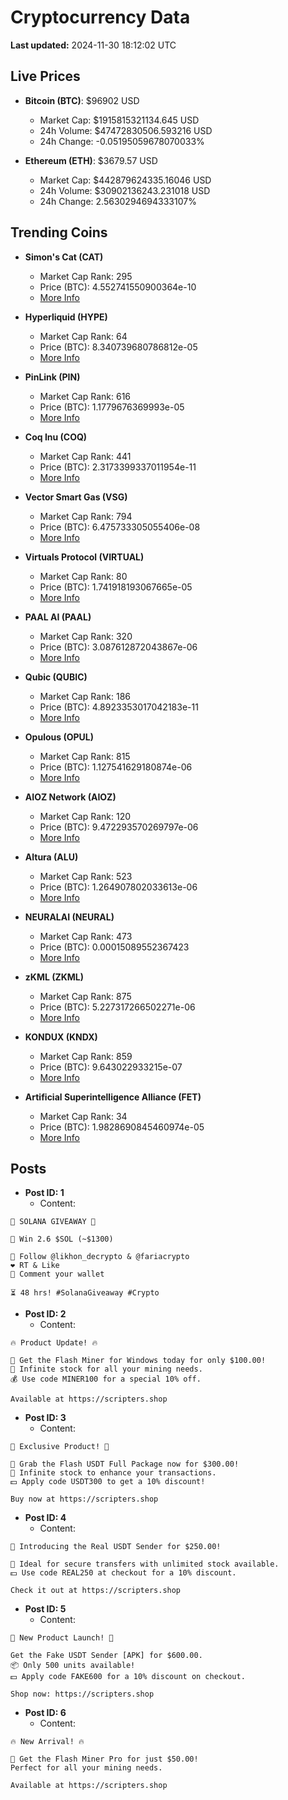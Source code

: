 # Cryptocurrency Data

**Last updated:** 2024-11-30 18:12:02 UTC

## Live Prices
- **Bitcoin (BTC)**: $96902 USD
  - Market Cap: $1915815321134.645 USD
  - 24h Volume: $47472830506.593216 USD
  - 24h Change: -0.05195059678070033%

- **Ethereum (ETH)**: $3679.57 USD
  - Market Cap: $442879624335.16046 USD
  - 24h Volume: $30902136243.231018 USD
  - 24h Change: 2.5630294694333107%

## Trending Coins
- **Simon's Cat (CAT)**
  - Market Cap Rank: 295
  - Price (BTC): 4.552741550900364e-10
  - [More Info](https://www.coingecko.com/en/coins/simons-cat)

- **Hyperliquid (HYPE)**
  - Market Cap Rank: 64
  - Price (BTC): 8.340739680786812e-05
  - [More Info](https://www.coingecko.com/en/coins/hyperliquid)

- **PinLink (PIN)**
  - Market Cap Rank: 616
  - Price (BTC): 1.1779676369993e-05
  - [More Info](https://www.coingecko.com/en/coins/pinlink)

- **Coq Inu (COQ)**
  - Market Cap Rank: 441
  - Price (BTC): 2.3173399337011954e-11
  - [More Info](https://www.coingecko.com/en/coins/coq-inu)

- **Vector Smart Gas (VSG)**
  - Market Cap Rank: 794
  - Price (BTC): 6.475733305055406e-08
  - [More Info](https://www.coingecko.com/en/coins/vector-smart-gas)

- **Virtuals Protocol (VIRTUAL)**
  - Market Cap Rank: 80
  - Price (BTC): 1.741918193067665e-05
  - [More Info](https://www.coingecko.com/en/coins/virtual-protocol)

- **PAAL AI (PAAL)**
  - Market Cap Rank: 320
  - Price (BTC): 3.087612872043867e-06
  - [More Info](https://www.coingecko.com/en/coins/paal-ai)

- **Qubic (QUBIC)**
  - Market Cap Rank: 186
  - Price (BTC): 4.8923353017042183e-11
  - [More Info](https://www.coingecko.com/en/coins/qubic)

- **Opulous (OPUL)**
  - Market Cap Rank: 815
  - Price (BTC): 1.127541629180874e-06
  - [More Info](https://www.coingecko.com/en/coins/opulous)

- **AIOZ Network (AIOZ)**
  - Market Cap Rank: 120
  - Price (BTC): 9.472293570269797e-06
  - [More Info](https://www.coingecko.com/en/coins/aioz-network)

- **Altura (ALU)**
  - Market Cap Rank: 523
  - Price (BTC): 1.264907802033613e-06
  - [More Info](https://www.coingecko.com/en/coins/altura)

- **NEURALAI (NEURAL)**
  - Market Cap Rank: 473
  - Price (BTC): 0.00015089552367423
  - [More Info](https://www.coingecko.com/en/coins/neuralai)

- **zKML (ZKML)**
  - Market Cap Rank: 875
  - Price (BTC): 5.227317266502271e-06
  - [More Info](https://www.coingecko.com/en/coins/zkml)

- **KONDUX (KNDX)**
  - Market Cap Rank: 859
  - Price (BTC): 9.643022933215e-07
  - [More Info](https://www.coingecko.com/en/coins/kondux-v2)

- **Artificial Superintelligence Alliance (FET)**
  - Market Cap Rank: 34
  - Price (BTC): 1.9828690845460974e-05
  - [More Info](https://www.coingecko.com/en/coins/artificial-superintelligence-alliance)

## Posts
- **Post ID: 1**
  - Content:
```
🚀 SOLANA GIVEAWAY 🚀

🎁 Win 2.6 $SOL (~$1300)

🤝 Follow @likhon_decrypto & @fariacrypto
❤️ RT & Like
💬 Comment your wallet

⏳ 48 hrs! #SolanaGiveaway #Crypto
```

- **Post ID: 2**
  - Content:
```
🔥 Product Update! 🔥

🚀 Get the Flash Miner for Windows today for only $100.00!
🔋 Infinite stock for all your mining needs.
💰 Use code MINER100 for a special 10% off.

Available at https://scripters.shop
```

- **Post ID: 3**
  - Content:
```
🎁 Exclusive Product! 🎁

💸 Grab the Flash USDT Full Package now for $300.00!
🎉 Infinite stock to enhance your transactions.
💵 Apply code USDT300 to get a 10% discount!

Buy now at https://scripters.shop
```

- **Post ID: 4**
  - Content:
```
💎 Introducing the Real USDT Sender for $250.00!

💼 Ideal for secure transfers with unlimited stock available.
💵 Use code REAL250 at checkout for a 10% discount.

Check it out at https://scripters.shop
```

- **Post ID: 5**
  - Content:
```
🚀 New Product Launch! 🚀

Get the Fake USDT Sender [APK] for $600.00.
📦 Only 500 units available!
💵 Apply code FAKE600 for a 10% discount on checkout.

Shop now: https://scripters.shop
```

- **Post ID: 6**
  - Content:
```
🔥 New Arrival! 🔥

💸 Get the Flash Miner Pro for just $50.00!
Perfect for all your mining needs.

Available at https://scripters.shop
```

